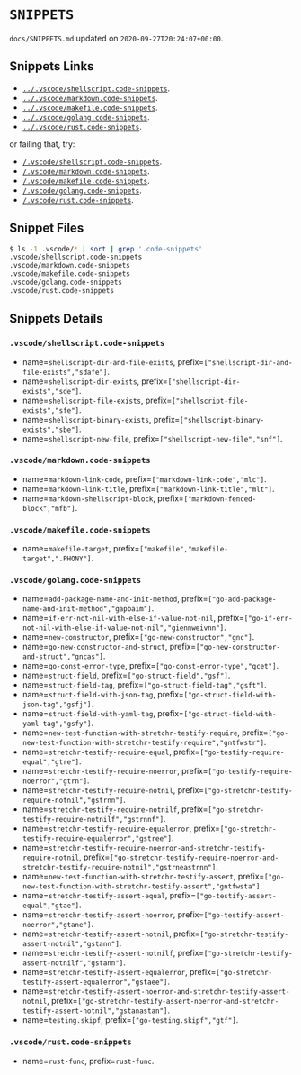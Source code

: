 # `SNIPPETS`

`docs/SNIPPETS.md` updated on `2020-09-27T20:24:07+00:00`.

## Snippets Links

* [`../.vscode/shellscript.code-snippets`](../.vscode/shellscript.code-snippets).
* [`../.vscode/markdown.code-snippets`](../.vscode/markdown.code-snippets).
* [`../.vscode/makefile.code-snippets`](../.vscode/makefile.code-snippets).
* [`../.vscode/golang.code-snippets`](../.vscode/golang.code-snippets).
* [`../.vscode/rust.code-snippets`](../.vscode/rust.code-snippets).

or failing that, try:

* [`/.vscode/shellscript.code-snippets`](/.vscode/shellscript.code-snippets).
* [`/.vscode/markdown.code-snippets`](/.vscode/markdown.code-snippets).
* [`/.vscode/makefile.code-snippets`](/.vscode/makefile.code-snippets).
* [`/.vscode/golang.code-snippets`](/.vscode/golang.code-snippets).
* [`/.vscode/rust.code-snippets`](/.vscode/rust.code-snippets).

## Snippet Files

```sh
$ ls -1 .vscode/* | sort | grep '.code-snippets'
.vscode/shellscript.code-snippets
.vscode/markdown.code-snippets
.vscode/makefile.code-snippets
.vscode/golang.code-snippets
.vscode/rust.code-snippets
```

## Snippets Details

### `.vscode/shellscript.code-snippets`

* name=`shellscript-dir-and-file-exists`, prefix=`["shellscript-dir-and-file-exists","sdafe"]`.
* name=`shellscript-dir-exists`, prefix=`["shellscript-dir-exists","sde"]`.
* name=`shellscript-file-exists`, prefix=`["shellscript-file-exists","sfe"]`.
* name=`shellscript-binary-exists`, prefix=`["shellscript-binary-exists","sbe"]`.
* name=`shellscript-new-file`, prefix=`["shellscript-new-file","snf"]`.

### `.vscode/markdown.code-snippets`

* name=`markdown-link-code`, prefix=`["markdown-link-code","mlc"]`.
* name=`markdown-link-title`, prefix=`["markdown-link-title","mlt"]`.
* name=`markdown-shellscript-block`, prefix=`["markdown-fenced-block","mfb"]`.

### `.vscode/makefile.code-snippets`

* name=`makefile-target`, prefix=`["makefile","makefile-target",".PHONY"]`.

### `.vscode/golang.code-snippets`

* name=`add-package-name-and-init-method`, prefix=`["go-add-package-name-and-init-method","gapbaim"]`.
* name=`if-err-not-nil-with-else-if-value-not-nil`, prefix=`["go-if-err-not-nil-with-else-if-value-not-nil","giennweivnn"]`.
* name=`new-constructor`, prefix=`["go-new-constructor","gnc"]`.
* name=`go-new-constructor-and-struct`, prefix=`["go-new-constructor-and-struct","gncas"]`.
* name=`go-const-error-type`, prefix=`["go-const-error-type","gcet"]`.
* name=`struct-field`, prefix=`["go-struct-field","gsf"]`.
* name=`struct-field-tag`, prefix=`["go-struct-field-tag","gsft"]`.
* name=`struct-field-with-json-tag`, prefix=`["go-struct-field-with-json-tag","gsfj"]`.
* name=`struct-field-with-yaml-tag`, prefix=`["go-struct-field-with-yaml-tag","gsfy"]`.
* name=`new-test-function-with-stretchr-testify-require`, prefix=`["go-new-test-function-with-stretchr-testify-require","gntfwstr"]`.
* name=`stretchr-testify-require-equal`, prefix=`["go-testify-require-equal","gtre"]`.
* name=`stretchr-testify-require-noerror`, prefix=`["go-testify-require-noerror","gtrn"]`.
* name=`stretchr-testify-require-notnil`, prefix=`["go-stretchr-testify-require-notnil","gstrnn"]`.
* name=`stretchr-testify-require-notnilf`, prefix=`["go-stretchr-testify-require-notnilf","gstrnnf"]`.
* name=`stretchr-testify-require-equalerror`, prefix=`["go-stretchr-testify-require-equalerror","gstree"]`.
* name=`stretchr-testify-require-noerror-and-stretchr-testify-require-notnil`, prefix=`["go-stretchr-testify-require-noerror-and-stretchr-testify-require-notnil","gstrneastrnn"]`.
* name=`new-test-function-with-stretchr-testify-assert`, prefix=`["go-new-test-function-with-stretchr-testify-assert","gntfwsta"]`.
* name=`stretchr-testify-assert-equal`, prefix=`["go-testify-assert-equal","gtae"]`.
* name=`stretchr-testify-assert-noerror`, prefix=`["go-testify-assert-noerror","gtane"]`.
* name=`stretchr-testify-assert-notnil`, prefix=`["go-stretchr-testify-assert-notnil","gstann"]`.
* name=`stretchr-testify-assert-notnilf`, prefix=`["go-stretchr-testify-assert-notnilf","gstann"]`.
* name=`stretchr-testify-assert-equalerror`, prefix=`["go-stretchr-testify-assert-equalerror","gstaee"]`.
* name=`stretchr-testify-assert-noerror-and-stretchr-testify-assert-notnil`, prefix=`["go-stretchr-testify-assert-noerror-and-stretchr-testify-assert-notnil","gstanastan"]`.
* name=`testing.skipf`, prefix=`["go-testing.skipf","gtf"]`.

### `.vscode/rust.code-snippets`

* name=`rust-func`, prefix=`rust-func`.


